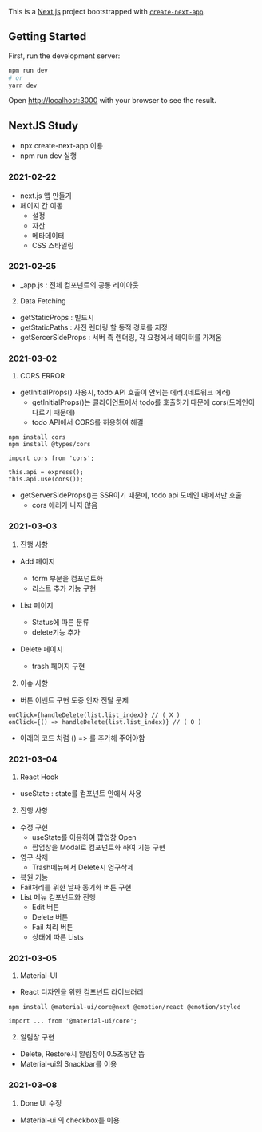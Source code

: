 This is a [Next.js](https://nextjs.org/) project bootstrapped with [`create-next-app`](https://github.com/vercel/next.js/tree/canary/packages/create-next-app).

## Getting Started

First, run the development server:

```bash
npm run dev
# or
yarn dev
```

Open [http://localhost:3000](http://localhost:3000) with your browser to see the result.

## NextJS Study
- npx create-next-app 이용
- npm run dev 실행

### 2021-02-22

- next.js 앱 만들기
- 페이지 간 이동
    - 설정
    - 자산
    - 메타데이터
    - CSS 스타일링


### 2021-02-25
- _app.js : 전체 컴포넌트의 공통 레이아웃

2. Data Fetching
- getStaticProps : 빌드시
- getStaticPaths : 사전 렌더링 할 동적 경로를 지정
- getSercerSideProps : 서버 측 렌더링, 각 요청에서 데이터를 가져옴

### 2021-03-02
1. CORS ERROR
- getInitialProps() 사용시, todo API 호출이 안되는 에러.(네트워크 에러)
    - getInitialProps()는 클라이언트에서 todo를 호출하기 때문에 cors(도메인이 다르기 때문에)
    - todo API에서 CORS를 허용하여 해결

```
npm install cors
npm install @types/cors

```

```
import cors from 'cors';

this.api = express();
this.api.use(cors());

```

- getServerSideProps()는 SSR이기 때문에, todo api 도메인 내에서만 호출
    - cors 에러가 나지 않음

### 2021-03-03

1. 진행 사항

- Add 페이지
    - form 부분을 컴포넌트화
    - 리스트 추가 기능 구현

- List 페이지
    - Status에 따른 분류
    - delete기능 추가

- Delete 페이지
    - trash 페이지 구현

2. 이슈 사항

- 버튼 이벤트 구현 도중 인자 전달 문제
```
onClick={handleDelete(list.list_index)} // ( X )
onClick={() => handleDelete(list.list_index)} // ( O )
```
- 아래의 코드 처럼 () => 를 추가해 주어야함 


### 2021-03-04

1. React Hook
- useState : state를 컴포넌트 안에서 사용

2. 진행 사항
- 수정 구현
    - useState를 이용하여 팝업창 Open
    - 팝업창을 Modal로 컴포넌트화 하여 기능 구현
- 영구 삭제
    - Trash메뉴에서 Delete시 영구삭제
- 복원 기능
- Fail처리를 위한 날짜 동기화 버튼 구현
- List 메뉴 컴포넌트화 진행
    - Edit 버튼
    - Delete 버튼
    - Fail 처리 버튼
    - 상태에 따른 Lists

### 2021-03-05

1. Material-UI
- React 디자인을 위한 컴포넌트 라이브러리

```
npm install @material-ui/core@next @emotion/react @emotion/styled

import ... from '@material-ui/core';
```
2. 알림창 구현
- Delete, Restore시 알림창이 0.5초동안 뜸
- Material-ui의 Snackbar를 이용

### 2021-03-08

1. Done UI 수정
- Material-ui 의 checkbox를 이용